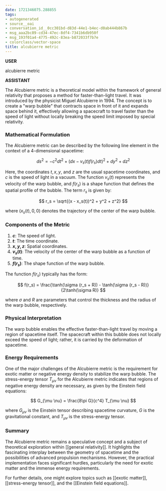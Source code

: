 ```yaml
---
date: 1721346075.288855
tags:
- autogenerated
- source__oai
- conversation_id__0cc301bd-d83d-44e1-b4ec-d0ab444b867b
- msg_aaa2bc89-cd34-47ec-8df4-7341b6db950f
- msg_193f01a4-4775-492c-83ea-b872033f7b7e
- colorclass/vector-space
title: alcubierre metric
---
```


**USER**

alcubierre metric


**ASSISTANT**

The Alcubierre metric is a theoretical model within the framework of general relativity that proposes a method for faster-than-light travel. It was introduced by the physicist Miguel Alcubierre in 1994. The concept is to create a "warp bubble" that contracts space in front of it and expands space behind it, effectively allowing a spacecraft to travel faster than the speed of light without locally breaking the speed limit imposed by special relativity.

### Mathematical Formulation

The Alcubierre metric can be described by the following line element in the context of a 4-dimensional spacetime:

$$
ds^2 = -c^2 dt^2 + (dx - v_s(t) f(r_s) dt)^2 + dy^2 + dz^2
$$

Here, the coordinates $t, x, y,$ and $z$ are the usual spacetime coordinates, and $c$ is the speed of light in a vacuum. The function $v_s(t)$ represents the velocity of the warp bubble, and $f(r_s)$ is a shape function that defines the spatial profile of the bubble. The term $r_s$ is given by:

$$
r_s = \sqrt{(x - x_s(t))^2 + y^2 + z^2}
$$

where $(x_s(t), 0, 0)$ denotes the trajectory of the center of the warp bubble.

### Components of the Metric

1. **$c$**: The speed of light.
2. **$t$**: The time coordinate.
3. **$x, y, z$**: Spatial coordinates.
4. **$v_s(t)$**: The velocity of the center of the warp bubble as a function of time.
5. **$f(r_s)$**: The shape function of the warp bubble.

The function $f(r_s)$ typically has the form:

$$
f(r_s) = \frac{\tanh(\sigma (r_s + R)) - \tanh(\sigma (r_s - R))}{2\tanh(\sigma R)}
$$

where $\sigma$ and $R$ are parameters that control the thickness and the radius of the warp bubble, respectively.

### Physical Interpretation

The warp bubble enables the effective faster-than-light travel by moving a region of spacetime itself. The spacecraft within this bubble does not locally exceed the speed of light; rather, it is carried by the deformation of spacetime.

### Energy Requirements

One of the major challenges of the Alcubierre metric is the requirement for exotic matter or negative energy density to stabilize the warp bubble. The stress-energy tensor $T_{\mu \nu}$ for the Alcubierre metric indicates that regions of negative energy density are necessary, as given by the Einstein field equations:

$$
G_{\mu \nu} = \frac{8\pi G}{c^4} T_{\mu \nu}
$$

where $G_{\mu \nu}$ is the Einstein tensor describing spacetime curvature, $G$ is the gravitational constant, and $T_{\mu \nu}$ is the stress-energy tensor.

### Summary

The Alcubierre metric remains a speculative concept and a subject of theoretical exploration within [[general relativity]]. It highlights the fascinating interplay between the geometry of spacetime and the possibilities of advanced propulsion mechanisms. However, the practical implementation faces significant hurdles, particularly the need for exotic matter and the immense energy requirements.

For further details, one might explore topics such as [[exotic matter]], [[stress-energy tensor]], and the [[Einstein field equations]].